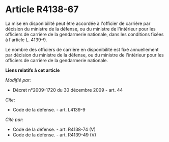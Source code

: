 # Article R4138-67

La mise en disponibilité peut être accordée à l'officier de carrière par décision du ministre de la défense, ou du ministre
de l'intérieur pour les officiers de carrière de la gendarmerie nationale, dans les conditions fixées à l'article L. 4139-9. 

Le nombre des officiers de carrière en disponibilité est fixé annuellement par décision du ministre de la défense, ou du
ministre de l'intérieur pour les officiers de carrière de la gendarmerie nationale.

**Liens relatifs à cet article**

_Modifié par_:

  - Décret n°2009-1720 du 30 décembre 2009 - art. 44

_Cite_:

  - Code de la défense. - art. L4139-9

_Cité par_:

  - Code de la défense. - art. R4138-74 (V)
  - Code de la défense. - art. R4139-49 (V)
